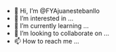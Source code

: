 - 👋 Hi, I’m @FYAjuanestebanllo
- 👀 I’m interested in ...
- 🌱 I’m currently learning ...
- 💞️ I’m looking to collaborate on ...
- 📫 How to reach me ...

<!---
FYAjuanestebanllo/FYAjuanestebanllo is a ✨ special ✨ repository because its `README.md` (this file) appears on your GitHub profile.
You can click the Preview link to take a look at your changes.
--->

